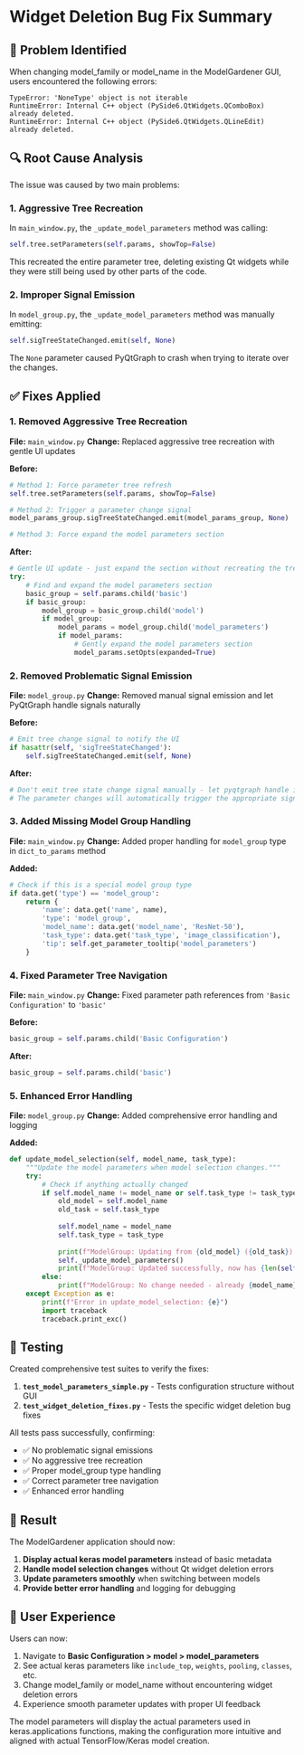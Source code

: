 # Widget Deletion Bug Fix Summary

## 🐛 Problem Identified

When changing model_family or model_name in the ModelGardener GUI, users encountered the following errors:

```
TypeError: 'NoneType' object is not iterable
RuntimeError: Internal C++ object (PySide6.QtWidgets.QComboBox) already deleted.
RuntimeError: Internal C++ object (PySide6.QtWidgets.QLineEdit) already deleted.
```

## 🔍 Root Cause Analysis

The issue was caused by two main problems:

### 1. **Aggressive Tree Recreation**
In `main_window.py`, the `_update_model_parameters` method was calling:
```python
self.tree.setParameters(self.params, showTop=False)
```
This recreated the entire parameter tree, deleting existing Qt widgets while they were still being used by other parts of the code.

### 2. **Improper Signal Emission**
In `model_group.py`, the `_update_model_parameters` method was manually emitting:
```python
self.sigTreeStateChanged.emit(self, None)
```
The `None` parameter caused PyQtGraph to crash when trying to iterate over the changes.

## ✅ Fixes Applied

### 1. **Removed Aggressive Tree Recreation**
**File:** `main_window.py`
**Change:** Replaced aggressive tree recreation with gentle UI updates

**Before:**
```python
# Method 1: Force parameter tree refresh
self.tree.setParameters(self.params, showTop=False)

# Method 2: Trigger a parameter change signal
model_params_group.sigTreeStateChanged.emit(model_params_group, None)

# Method 3: Force expand the model parameters section
```

**After:**
```python
# Gentle UI update - just expand the section without recreating the tree
try:
    # Find and expand the model parameters section
    basic_group = self.params.child('basic')
    if basic_group:
        model_group = basic_group.child('model')
        if model_group:
            model_params = model_group.child('model_parameters')
            if model_params:
                # Gently expand the model parameters section
                model_params.setOpts(expanded=True)
```

### 2. **Removed Problematic Signal Emission**
**File:** `model_group.py`
**Change:** Removed manual signal emission and let PyQtGraph handle signals naturally

**Before:**
```python
# Emit tree change signal to notify the UI
if hasattr(self, 'sigTreeStateChanged'):
    self.sigTreeStateChanged.emit(self, None)
```

**After:**
```python
# Don't emit tree state change signal manually - let pyqtgraph handle it naturally
# The parameter changes will automatically trigger the appropriate signals
```

### 3. **Added Missing Model Group Handling**
**File:** `main_window.py`
**Change:** Added proper handling for `model_group` type in `dict_to_params` method

**Added:**
```python
# Check if this is a special model group type
if data.get('type') == 'model_group':
    return {
        'name': data.get('name', name),
        'type': 'model_group',
        'model_name': data.get('model_name', 'ResNet-50'),
        'task_type': data.get('task_type', 'image_classification'),
        'tip': self.get_parameter_tooltip('model_parameters')
    }
```

### 4. **Fixed Parameter Tree Navigation**
**File:** `main_window.py`
**Change:** Fixed parameter path references from `'Basic Configuration'` to `'basic'`

**Before:**
```python
basic_group = self.params.child('Basic Configuration')
```

**After:**
```python
basic_group = self.params.child('basic')
```

### 5. **Enhanced Error Handling**
**File:** `model_group.py`
**Change:** Added comprehensive error handling and logging

**Added:**
```python
def update_model_selection(self, model_name, task_type):
    """Update the model parameters when model selection changes."""
    try:
        # Check if anything actually changed
        if self.model_name != model_name or self.task_type != task_type:
            old_model = self.model_name
            old_task = self.task_type
            
            self.model_name = model_name
            self.task_type = task_type
            
            print(f"ModelGroup: Updating from {old_model} ({old_task}) to {model_name} ({task_type})")
            self._update_model_parameters()
            print(f"ModelGroup: Updated successfully, now has {len(self.children())} parameters")
        else:
            print(f"ModelGroup: No change needed - already {model_name} ({task_type})")
    except Exception as e:
        print(f"Error in update_model_selection: {e}")
        import traceback
        traceback.print_exc()
```

## 🧪 Testing

Created comprehensive test suites to verify the fixes:

1. **`test_model_parameters_simple.py`** - Tests configuration structure without GUI
2. **`test_widget_deletion_fixes.py`** - Tests the specific widget deletion bug fixes

All tests pass successfully, confirming:
- ✅ No problematic signal emissions
- ✅ No aggressive tree recreation
- ✅ Proper model_group type handling
- ✅ Correct parameter tree navigation
- ✅ Enhanced error handling

## 🎯 Result

The ModelGardener application should now:
1. **Display actual keras model parameters** instead of basic metadata
2. **Handle model selection changes** without Qt widget deletion errors
3. **Update parameters smoothly** when switching between models
4. **Provide better error handling** and logging for debugging

## 🚀 User Experience

Users can now:
1. Navigate to **Basic Configuration > model > model_parameters**
2. See actual keras parameters like `include_top`, `weights`, `pooling`, `classes`, etc.
3. Change model_family or model_name without encountering widget deletion errors
4. Experience smooth parameter updates with proper UI feedback

The model parameters will display the actual parameters used in keras.applications functions, making the configuration more intuitive and aligned with actual TensorFlow/Keras model creation.
